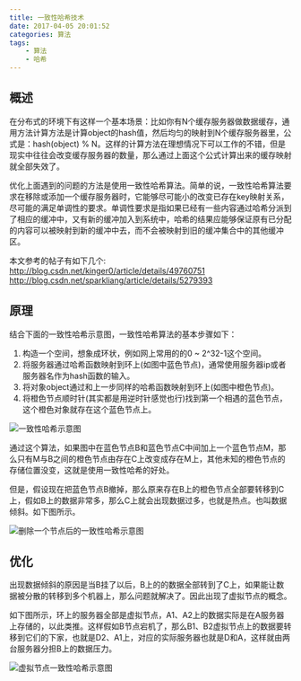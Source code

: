 ```yaml
---
title: 一致性哈希技术
date: 2017-04-05 20:01:52
categories: 算法
tags:
	- 算法
	- 哈希
---
```


## 概述

在分布式的环境下有这样一个基本场景：比如你有N个缓存服务器做数据缓存，通用方法计算方法是计算object的hash值，然后均匀的映射到N个缓存服务器里，公式是：hash(object) % N。这样的计算方法在理想情况下可以工作的不错，但是现实中往往会改变缓存服务器的数量，那么通过上面这个公式计算出来的缓存映射就全部失效了。

优化上面遇到的问题的方法是使用一致性哈希算法。简单的说，一致性哈希算法要求在移除或添加一个缓存服务器时，它能够尽可能小的改变已存在key映射关系，尽可能的满足单调性的要求。单调性要求是指如果已经有一些内容通过哈希分派到了相应的缓冲中，又有新的缓冲加入到系统中，哈希的结果应能够保证原有已分配的内容可以被映射到新的缓冲中去，而不会被映射到旧的缓冲集合中的其他缓冲区。

本文参考的帖子有如下几个:
http://blog.csdn.net/kinger0/article/details/49760751
http://blog.csdn.net/sparkliang/article/details/5279393

## 原理


结合下面的一致性哈希示意图，一致性哈希算法的基本步骤如下：

  1. 构造一个空间，想象成环状，例如网上常用的的0 ~ 2^32-1这个空间。
  2. 将服务器通过哈希函数映射到环上(如图中蓝色节点)，通常使用服务器ip或者服务器名作为hash函数的输入。
  3. 将对象object通过和上一步同样的哈希函数映射到环上(如图中橙色节点)。
  4. 将橙色节点顺时针(其实都是用逆时针感觉也行)找到第一个相遇的蓝色节点，这个橙色对象就存在这个蓝色节点上。

![一致性哈希示意图](/images/201704/一致性哈希示意图.png)

通过这个算法，如果图中在蓝色节点B和蓝色节点C中间加上一个蓝色节点M，那么只有M与B之间的橙色节点由存在C上改变成存在M上，其他未知的橙色节点的存储位置没变，这就是使用一致性哈希的好处。

但是，假设现在把蓝色节点B撤掉，那么原来存在B上的橙色节点全部要转移到C上，假如B上的数据非常多，那么C上就会出现数据过多，也就是热点。也叫数据倾斜。如下图所示。

![删除一个节点后的一致性哈希示意图](/images/201704/删除一个节点后的一致性哈希示意图.png)

## 优化

出现数据倾斜的原因是当B挂了以后，B上的的数据全部转到了C上，如果能让数据被分散的转移到多个机器上，那么问题就解决了。因此出现了虚拟节点的概念。

如下图所示，环上的服务器全部是虚拟节点，A1、A2上的数据实际是在A服务器上存储的，以此类推。这样假如B节点宕机了，那么B1、B2虚拟节点上的数据要转移到它们的下家，也就是D2、A1上，对应的实际服务器也就是D和A，这样就由两台服务器分担B上的数据压力。

![虚拟节点一致性哈希示意图](/images/201704/虚拟节点一致性哈希示意图.png)








